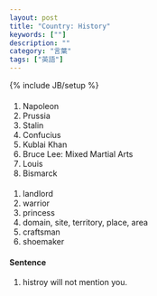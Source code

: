 ```yaml
---
layout: post
title: "Country: History"
keywords: [""]
description: ""
category: "言葉"
tags: ["英語"]
---
```

{% include JB/setup %}

####
1. Napoleon
2. Prussia
3. Stalin
4. Confucius
5. Kublai Khan
6. Bruce Lee: Mixed Martial Arts
7. Louis
8. Bismarck



####
1. landlord
2. warrior
3. princess
4. domain, site, territory, place, area
5. craftsman
6. shoemaker

#### Sentence
1. histroy will not mention you.


